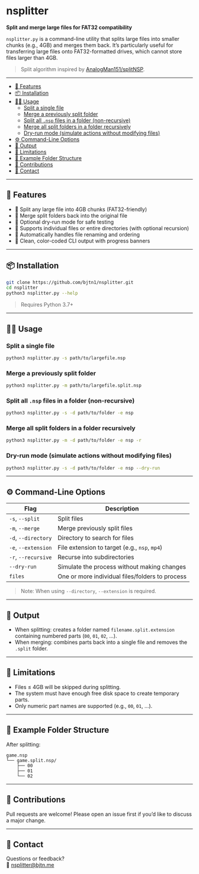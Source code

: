 <!-- TOC start (generated with https://github.com/derlin/bitdowntoc) -->

<!-- TOC --><a name="nsplitter"></a>
# nsplitter

**Split and merge large files for FAT32 compatibility**

`nsplitter.py` is a command-line utility that splits large files into smaller chunks (e.g., 4GB) and merges them back. It’s particularly useful for transferring large files onto FAT32-formatted drives, which cannot store files larger than 4GB.

> Split algorithm inspired by [AnalogMan151/splitNSP](https://github.com/AnalogMan151/splitNSP/blob/master/splitNSP.py).

---

* [🚀 Features](#-features)
* [📦 Installation](#-installation)
* [🧑‍💻 Usage](#-usage)
  + [Split a single file](#split-a-single-file)
  + [Merge a previously split folder](#merge-a-previously-split-folder)
  + [Split all `.nsp` files in a folder (non-recursive)](#split-all-nsp-files-in-a-folder-non-recursive)
  + [Merge all split folders in a folder recursively](#merge-all-split-folders-in-a-folder-recursively)
  + [Dry-run mode (simulate actions without modifying files)](#dry-run-mode-simulate-actions-without-modifying-files)
* [⚙️ Command-Line Options](#-command-line-options)
* [📁 Output](#-output)
* [🛑 Limitations](#-limitations)
* [🧼 Example Folder Structure](#-example-folder-structure)
* [🤝 Contributions](#-contributions)
* [💬 Contact](#-contact)

<!-- TOC end -->

---

<!-- TOC --><a name="-features"></a>
## 🚀 Features

- 🔹 Split any large file into 4GB chunks (FAT32-friendly)
- 🔹 Merge split folders back into the original file
- 🔹 Optional dry-run mode for safe testing
- 🔹 Supports individual files or entire directories (with optional recursion)
- 🔹 Automatically handles file renaming and ordering
- 🔹 Clean, color-coded CLI output with progress banners

---

<!-- TOC --><a name="-installation"></a>
## 📦 Installation

```bash
git clone https://github.com/bjtn1/nsplitter.git
cd nsplitter
python3 nsplitter.py --help
```

> Requires Python 3.7+

---

<!-- TOC --><a name="-usage"></a>
## 🧑‍💻 Usage

<!-- TOC --><a name="split-a-single-file"></a>
### Split a single file

```bash
python3 nsplitter.py -s path/to/largefile.nsp
```

<!-- TOC --><a name="merge-a-previously-split-folder"></a>
### Merge a previously split folder

```bash
python3 nsplitter.py -m path/to/largefile.split.nsp
```

<!-- TOC --><a name="split-all-nsp-files-in-a-folder-non-recursive"></a>
### Split all `.nsp` files in a folder (non-recursive)

```bash
python3 nsplitter.py -s -d path/to/folder -e nsp
```

<!-- TOC --><a name="merge-all-split-folders-in-a-folder-recursively"></a>
### Merge all split folders in a folder recursively

```bash
python3 nsplitter.py -m -d path/to/folder -e nsp -r
```

<!-- TOC --><a name="dry-run-mode-simulate-actions-without-modifying-files"></a>
### Dry-run mode (simulate actions without modifying files)

```bash
python3 nsplitter.py -s -d path/to/folder -e nsp --dry-run
```

---

<!-- TOC --><a name="-command-line-options"></a>
## ⚙️ Command-Line Options

| Flag              | Description                                                   |
|-------------------|---------------------------------------------------------------|
| `-s`, `--split`    | Split files                                                   |
| `-m`, `--merge`    | Merge previously split files                                  |
| `-d`, `--directory`| Directory to search for files                                 |
| `-e`, `--extension`| File extension to target (e.g., `nsp`, `mp4`)                |
| `-r`, `--recursive`| Recurse into subdirectories                                   |
| `--dry-run`        | Simulate the process without making changes                  |
| `files`            | One or more individual files/folders to process              |

> Note: When using `--directory`, `--extension` is required.

---

<!-- TOC --><a name="-output"></a>
## 📁 Output

- When splitting: creates a folder named `filename.split.extension` containing numbered parts (`00`, `01`, `02`, ...).
- When merging: combines parts back into a single file and removes the `.split` folder.

---

<!-- TOC --><a name="-limitations"></a>
## 🛑 Limitations

- Files ≤ 4GB will be skipped during splitting.
- The system must have enough free disk space to create temporary parts.
- Only numeric part names are supported (e.g., `00`, `01`, ...).

---

<!-- TOC --><a name="-example-folder-structure"></a>
## 🧼 Example Folder Structure

After splitting:

```
game.nsp
└── game.split.nsp/
    ├── 00
    ├── 01
    └── 02
```

---

<!-- TOC --><a name="-contributions"></a>
## 🤝 Contributions

Pull requests are welcome! Please open an issue first if you’d like to discuss a major change.

---

<!-- TOC --><a name="-contact"></a>
## 💬 Contact

Questions or feedback?  
📧 [nsplitter@bjtn.me](mailto:nsplitter@bjtn.me)

